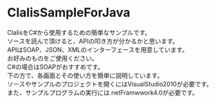 ClalisSampleForJava
===================

ClalisをC#から使用するための簡単なサンプルです。  
ソースを読んで頂けると、APIの叩き方が分かるかと思います。  
APIはSOAP、JSON、XMLのインターフェースを用意しています。  
お好みのものをご使用ください。  
C#の場合はSOAPがおすすめです。  
下の方で、各画面とその使い方を簡単に説明しています。  
ソースやサンプルのプロジェクトを開くにはVisualStudio2010が必要です。  
また、サンプルプログラムの実行には.netFramwwork4.0が必要です。  
　
